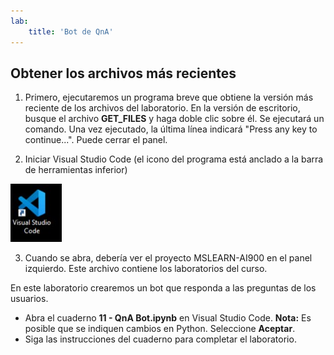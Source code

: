 ```yaml
---
lab:
    title: 'Bot de QnA'
---
```


## Obtener los archivos más recientes 

1. Primero, ejecutaremos un programa breve que obtiene la versión más reciente de los archivos del laboratorio. En la versión de escritorio, busque el archivo **GET_FILES** y haga doble clic sobre él. Se ejecutará un comando. Una vez ejecutado, la última línea indicará "Press any key to continue...". Puede cerrar el panel.

2.  Iniciar Visual Studio Code (el icono del programa está anclado a la barra de herramientas inferior) 

![Icono de Visual Studio Code](./images/vscode.jpg)

3. Cuando se abra, debería ver el proyecto MSLEARN-AI900 en el panel izquierdo. Este archivo contiene los laboratorios del curso. 

En este laboratorio crearemos un bot que responda a las preguntas de los usuarios.

-  Abra el cuaderno **11 - QnA Bot.ipynb** en Visual Studio Code. 
   **Nota:** Es posible que se indiquen cambios en Python. Seleccione **Aceptar**.
-  Siga las instrucciones del cuaderno para completar el laboratorio.
